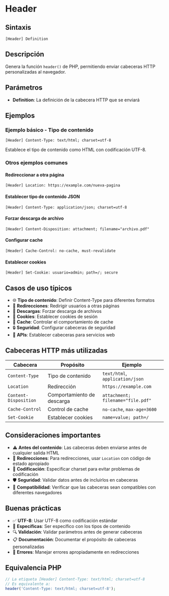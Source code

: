 # Header

## Sintaxis
```
[Header] Definition
```

## Descripción
Genera la función `header()` de PHP, permitiendo enviar cabeceras HTTP personalizadas al navegador.

## Parámetros
- **Definition**: La definición de la cabecera HTTP que se enviará

## Ejemplos

### Ejemplo básico - Tipo de contenido
```
[Header] Content-Type: text/html; charset=utf-8
```
Establece el tipo de contenido como HTML con codificación UTF-8.

### Otros ejemplos comunes

#### Redireccionar a otra página
```
[Header] Location: https://example.com/nueva-pagina
```

#### Establecer tipo de contenido JSON
```
[Header] Content-Type: application/json; charset=utf-8
```

#### Forzar descarga de archivo
```
[Header] Content-Disposition: attachment; filename="archivo.pdf"
```

#### Configurar cache
```
[Header] Cache-Control: no-cache, must-revalidate
```

#### Establecer cookies
```
[Header] Set-Cookie: usuario=admin; path=/; secure
```

## Casos de uso típicos
- 🌐 **Tipo de contenido**: Definir Content-Type para diferentes formatos
- 🔄 **Redirecciones**: Redirigir usuarios a otras páginas
- 📁 **Descargas**: Forzar descarga de archivos
- 🍪 **Cookies**: Establecer cookies de sesión
- 🚫 **Cache**: Controlar el comportamiento de cache
- 🔒 **Seguridad**: Configurar cabeceras de seguridad
- 📱 **APIs**: Establecer cabeceras para servicios web

## Cabeceras HTTP más utilizadas

| Cabecera | Propósito | Ejemplo |
|----------|-----------|---------|
| `Content-Type` | Tipo de contenido | `text/html`, `application/json` |
| `Location` | Redirección | `https://example.com` |
| `Content-Disposition` | Comportamiento de descarga | `attachment; filename="file.pdf"` |
| `Cache-Control` | Control de cache | `no-cache`, `max-age=3600` |
| `Set-Cookie` | Establecer cookies | `name=value; path=/` |

## Consideraciones importantes
- ⚠️ **Antes del contenido**: Las cabeceras deben enviarse antes de cualquier salida HTML
- 🔄 **Redirecciones**: Para redirecciones, usar `Location` con código de estado apropiado
- 📝 **Codificación**: Especificar charset para evitar problemas de codificación
- 🛡️ **Seguridad**: Validar datos antes de incluirlos en cabeceras
- 📱 **Compatibilidad**: Verificar que las cabeceras sean compatibles con diferentes navegadores

## Buenas prácticas
- ✅ **UTF-8**: Usar UTF-8 como codificación estándar
- 🎯 **Específicas**: Ser específico con los tipos de contenido
- 🔍 **Validación**: Validar parámetros antes de generar cabeceras
- 📋 **Documentación**: Documentar el propósito de cabeceras personalizadas
- 🚨 **Errores**: Manejar errores apropiadamente en redirecciones

## Equivalencia PHP
```php
// La etiqueta [Header] Content-Type: text/html; charset=utf-8
// Es equivalente a:
header('Content-Type: text/html; charset=utf-8');
```